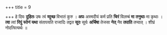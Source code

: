 +++
title = 9

+++
हे दिवः **दुहितः** उषः त्वं **व्युच्छ** विभातं कुरु । **अपः** अस्मदीयं कर्म प्रति **चिरं** विलम्बं **मा** **तनुथाः** मा कृथाः । **त्वा** त्वां **रिपुं** **स्तेनं** **यथा** संतापयति राजादिः तद्वत **सूरः** सूर्यः **अर्चिषा** तेजसा **नेत्** नैव **तपाति** तप्यात् । शीघ्रं नोदत्वित्यर्थः ॥